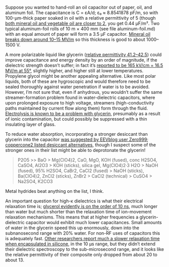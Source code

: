 Suppose you wanted to hand-roll an oil capacitor out of paper, oil,
and aluminum foil.  The capacitance is C = εA/d; ε₀ ≈ 8.8541878 pF/m,
so with 100-μm-thick paper soaked in oil with a relative permittivity
of 5 (though [both mineral oil and vegetable oil are closer to 2][3],
you get 0.44 μF/m².  Two typical aluminum-foil rolls of 10 m × 400 mm
(see file aluminum-foil.md) with an equal amount of paper will form a
3.5 μF capacitor.  [Mineral oil breaks down around 10–15 MV/m][0] so
this thickness is good to about 1000–1500 V.

[0]: https://en.wikipedia.org/wiki/Dielectric_strength
[3]: https://www.engineeringtoolbox.com/relative-permittivity-d_1660.html

A more polarizable liquid like glycerin ([relative permittivity
41.2–42.5][1]) could improve capacitance and energy density by an
order of magnitude, if the dielectric strength doesn’t suffer; in fact
it’s [reported to be 165 kV/cm = 16.5 MV/m at 55°][2], slightly
higher, and higher still at lower temperatures.  Propylene glycol
might be another appealing alternative.  Like most polar liquids, both
of these are hygroscopic and would therefore need to be sealed
thoroughly against water penetration if water is to be avoided.
However, I’m not sure that, even if anhydrous, you wouldn’t suffer the
same streamer-formation problem found in water-dielectric capacitors,
where upon prolonged exposure to high voltage, streamers
(high-conductivity paths maintained by current flow along them) form
through the fluid.  [Electrolysis is known to be a problem with
glycerin][7], presumably as a result of ionic contamination, but could
possibly be suppressed with a thin insulating layer of glass.

[1]: https://en.wikipedia.org/wiki/Relative_permittivity
[2]: https://ieeexplore.ieee.org/document/8662210
[7]: https://www.pupman.com/listarchives/1997/november/msg00362.html

To reduce water absorption, incorporating a stronger desiccant than
glycerin into the capacitor [was suggested by EEVblog user
Zero999][5]; [coppercone2 listed desiccant alternatives][6], though I
suspect some of the stronger ones in their list might be able to
deprotonate the glycerin!

> P2O5 >> BaO > Mg(ClO4)2, CaO, MgO, KOH (fused), conc H2SO4, CaSO4,
> Al2O3 > KOH (sticks), silica gel, Mg(ClO4)2·3 H2O > NaOH (fused),
> 95% H2SO4, CaBr2, CaCl2 (fused) > NaOH (sticks), Ba(ClO4)2, ZnCl2
> (sticks), ZnBr2 > CaCl2 (technical) > CuSO4 > Na2SO4, K2CO3

Metal hydrides beat anything on the list, I think.

[5]: https://www.eevblog.com/forum/beginners/dielectric-constant-for-glycerin/msg2285412/#msg2285412
[6]: https://www.eevblog.com/forum/beginners/dielectric-constant-for-glycerin/msg2286903/#msg2286903

An important question for high-κ dielectrics is what their electrical
relaxation time is; [glycerol evidently is on the order of 10 ns][4],
much longer than water but much shorter than the relaxation time of
ion-movement relaxation mechanisms.  This means that at higher
frequencies a glycerin-dielectric capacitor would exhibit much lower
capacitances.  Small amounts of water in the glycerin speed this up
enormously, down into the subnanosecond range with 20% water.  For
non-RF uses of capacitors this is adequately fast.  [Other researchers
report much a slower relaxation time when encapsulated in
silicone][8], in the 10 μs range, but they didn’t extend their
dielectric spectroscopy to the sub-microsecond range, and it looks
like the relative permittivity of their composite only dropped from
about 20 to about 13.

[4]: https://www.ncbi.nlm.nih.gov/pmc/articles/PMC5428894/ "Electrical Characterization of Glycerin:Water Mixtures: Implications for Use as a Coupling Medium in Microwave Tomography, by Paul M. Meaney, Colleen J. Fox, Shireen D. Geimer, and Keith D. Paulsen, IEEE Trans Microw Theory Tech. 02017 May; 65(5): 1471–1478.  Published online 2017 Jan 31.  PMCID: PMC5428894, NIHMSID: NIHMS834917, PMID: 28507391, 10.1109/TMTT.2016.2638423"
[8]: https://backend.orbit.dtu.dk/ws/files/132699850/Glycerol_as_high_permittivity_liquid_filler_in_dielectric_silicone_elastomers_2_.pdf